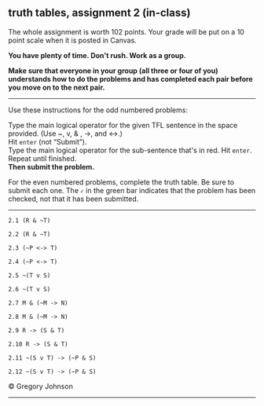 ## truth tables, assignment 2 (in-class)

The whole assignment is worth 102 points. Your grade will be put on a 10 point scale when it is posted in Canvas.

**You have plenty of time. Don't rush. Work as a group.**

**Make sure that everyone in your group (all three or four of you) understands how to do the problems and has completed each pair before you move on to the next pair.**

---

Use these instructions for the odd numbered problems:

Type the main logical operator for the given TFL sentence in the space provided. (Use ~, v, & , ->, and <->.)<br>
Hit `enter` (not &ldquo;Submit&rdquo;).<br> 
Type the main logical operator for the sub-sentence that's in red. Hit `enter`.<br> 
Repeat until finished.<br>
**Then submit the problem.**

For the even numbered problems, complete the truth table. Be sure to submit each one. The `✓` in the green bar indicates that the problem has been checked, not that it has been submitted.

---

~~~{.SynChecker .Match system="magnusSL"  points="8" late-credit="6"}
2.1 (R & ~T)
~~~
~~~{.TruthTable .Simple system="magnusSL" options="nocounterexample" points="9" late-credit="7"}
2.2 (R & ~T)
~~~

~~~{.SynChecker .Match system="magnusSL"  points="8" late-credit="6"}
2.3 (~P <-> T)
~~~
~~~{.TruthTable .Simple system="magnusSL" options="nocounterexample" points="9" late-credit="7"}
2.4 (~P <-> T)
~~~

~~~{.SynChecker .Match system="magnusSL"  points="8" late-credit="6"}
2.5 ~(T v S)
~~~
~~~{.TruthTable .Simple system="magnusSL" options="nocounterexample" points="9" late-credit="7"}
2.6 ~(T v S)
~~~

~~~{.SynChecker .Match system="magnusSL"  points="8" late-credit="6"}
2.7 M & (~M -> N)
~~~
~~~{.TruthTable .Simple system="magnusSL" options="nocounterexample" points="9" late-credit="7"}
2.8 M & (~M -> N)
~~~

~~~{.SynChecker .Match system="magnusSL"  points="8" late-credit="6"}
2.9 R -> (S & T)
~~~
~~~{.TruthTable .Simple system="magnusSL" options="nocounterexample" points="9" late-credit="7"}
2.10 R -> (S & T)
~~~

~~~{.SynChecker .Match system="magnusSL"  points="8" late-credit="6"}
2.11 ~(S v T) -> (~P & S)
~~~
~~~{.TruthTable .Simple system="magnusSL" options="nocounterexample" points="9" late-credit="7"}
2.12 ~(S v T) -> (~P & S)
~~~

<p>&copy; <script>document.write(new Date().getFullYear())</script> Gregory Johnson</p>

---

